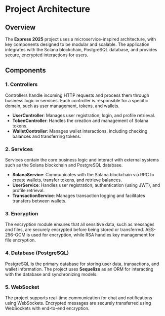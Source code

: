 # Project Architecture

## Overview
The **Express 2025** project uses a microservice-inspired architecture, with key components designed to be modular and scalable. The application integrates with the Solana blockchain, PostgreSQL database, and provides secure, encrypted interactions for users.

## Components

### 1. **Controllers**
Controllers handle incoming HTTP requests and process them through business logic in services. Each controller is responsible for a specific domain, such as user management, tokens, and wallets.

- **UserController**: Manages user registration, login, and profile retrieval.
- **TokenController**: Handles the creation and management of Solana tokens.
- **WalletController**: Manages wallet interactions, including checking balances and transferring tokens.

### 2. **Services**
Services contain the core business logic and interact with external systems such as the Solana blockchain and PostgreSQL database.

- **SolanaService**: Communicates with the Solana blockchain via RPC to create wallets, transfer tokens, and retrieve balances.
- **UserService**: Handles user registration, authentication (using JWT), and profile retrieval.
- **TransactionService**: Manages transaction logging and facilitates transfers between wallets.

### 3. **Encryption**
The encryption module ensures that all sensitive data, such as messages and files, are securely encrypted before being stored or transferred. AES-256-GCM is used for encryption, while RSA handles key management for file encryption.

### 4. **Database (PostgreSQL)**
PostgreSQL is the primary database for storing user data, transactions, and wallet information. The project uses **Sequelize** as an ORM for interacting with the database and synchronizing models.

### 5. **WebSocket**
The project supports real-time communication for chat and notifications using WebSockets. Encrypted messages are securely transferred using WebSockets with end-to-end encryption.
